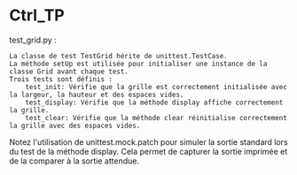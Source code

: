 # Ctrl_TP

test_grid.py :

    La classe de test TestGrid hérite de unittest.TestCase.
    La méthode setUp est utilisée pour initialiser une instance de la classe Grid avant chaque test.
    Trois tests sont définis :
        test_init: Vérifie que la grille est correctement initialisée avec la largeur, la hauteur et des espaces vides.
        test_display: Vérifie que la méthode display affiche correctement la grille.
        test_clear: Vérifie que la méthode clear réinitialise correctement la grille avec des espaces vides.

Notez l'utilisation de unittest.mock.patch pour simuler la sortie standard lors du test de la méthode display. Cela permet de capturer la sortie imprimée et de la comparer à la sortie attendue.

